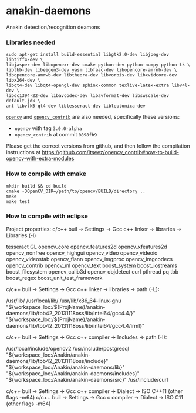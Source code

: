 anakin-daemons
==============

Anakin detection/recognition deamons

### Libraries needed

```
sudo apt-get install build-essential libgtk2.0-dev libjpeg-dev libtiff4-dev \
libjasper-dev libopenexr-dev cmake python-dev python-numpy python-tk \
libtbb-dev libeigen3-dev yasm libfaac-dev libopencore-amrnb-dev \
libopencore-amrwb-dev libtheora-dev libvorbis-dev libxvidcore-dev libx264-dev \
libqt4-dev libqt4-opengl-dev sphinx-common texlive-latex-extra libv4l-dev \
libdc1394-22-dev libavcodec-dev libavformat-dev libswscale-dev default-jdk \
ant libvtk5-qt4-dev libtesseract-dev libleptonica-dev
```

[`opencv`](https://github.com/Itseez/opencv) and [`opencv_contrib`](https://github.com/Itseez/opencv_contrib) are also needed, specifically these versions:

 * `opencv` with tag `3.0.0-alpha`
 * `opencv_contrib` at commit `0898fb9`

Please get the correct versions from github, and then follow the
compilation instructions at
https://github.com/Itseez/opencv_contrib#how-to-build-opencv-with-extra-modules

### How to compile with cmake

```
mkdir build && cd build
cmake -DOpenCV_DIR=/path/to/opencv/BUILD/directory ..
make
make test
```

### How to compile with eclipse

Project properties:
c/c++ buil -> Settings -> Gcc c++ linker -> libraries -> Libraries (-l)

tesseract
GL
opencv_core
opencv_features2d
opencv_xfeatures2d
opencv_nonfree
opencv_highgui
opencv_video
opencv_videoio
opencv_videostab
opencv_flann
opencv_imgproc
opencv_imgcodecs
opencv_contrib
opencv_ml
opencv_text
boost_system
boost_iostreams
boost_filesystem
opencv_calib3d
opencv_objdetect
curl
pthread
pq
tbb
boost_regex
boost_unit_test_framework

c/c++ buil -> Settings -> Gcc c++ linker -> libraries -> path (-L):

/usr/lib/
/usr/local/lib/
/usr/lib/x86_64-linux-gnu
"${workspace_loc:/${ProjName}/anakin-daemons/lib/tbb42_20131118oss/lib/intel64/gcc4.4/}"
"${workspace_loc:/${ProjName}/anakin-daemons/lib/tbb42_20131118oss/lib/intel64/gcc4.4/irml}"

c/c++ buil -> Settings -> Gcc c++ compiler -> Includes -> path (-I):

/usr/local/include/opencv2
/usr/include/postgresql
"${workspace_loc:/Anakin/anakin-daemons/lib/tbb42_20131118oss/include}"
"${workspace_loc:/Anakin/anakin-daemons/lib}"
"${workspace_loc:/Anakin/anakin-daemons/includes}"
"${workspace_loc:/Anakin/anakin-daemons/src}"
/usr/include/curl

c/c++ buil -> Settings -> Gcc c++ compiler -> Dialect -> ISO C++11 (other flags -m64)
c/c++ buil -> Settings -> Gcc c compiler -> Dialect -> ISO C11 (other flags -m64)
